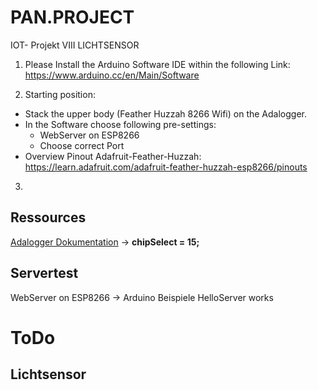 # PAN.PROJECT
IOT- Projekt VIII
LICHTSENSOR

1. Please Install the Arduino Software IDE within the following Link:
https://www.arduino.cc/en/Main/Software

2. Starting position: 
  - Stack the upper body (Feather Huzzah 8266 Wifi) on the Adalogger.
  - In the Software choose following pre-settings:
    - WebServer on ESP8266
    - Choose correct Port
  - Overview Pinout Adafruit-Feather-Huzzah: https://learn.adafruit.com/adafruit-feather-huzzah-esp8266/pinouts
    
3. 


## Ressources
[Adalogger Dokumentation](https://learn.adafruit.com/adafruit-feather-m0-adalogger/using-the-sd-card#)
-> __chipSelect = 15;__


## Servertest
WebServer on ESP8266 -> Arduino Beispiele HelloServer works


# ToDo
## Lichtsensor
